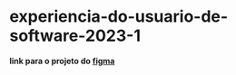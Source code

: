 # experiencia-do-usuario-de-software-2023-1

**link para o projeto do [figma](https://www.figma.com/files/project/93187833/Projeto---Experi%C3%AAncia-do-Usu%C3%A1rio-de-Software?fuid=1241521863519618189)**
